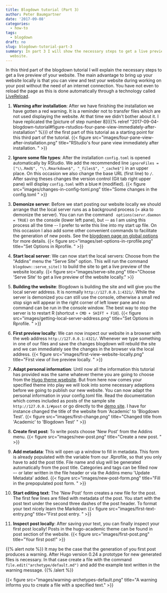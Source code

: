 ```yaml
---
title: Blogdown tutorial (Part 3)
author: Peter Baumgartner
date: '2017-09-08'
categories:
  - how-to
tags:
  - blogdown
draft: no
slug: blogdown-tutorial-part-3
summary: In part 3 I will show the necessary steps to get a live preview of the
  website.
---
```


In this third part of the blogdown tutorial I will explain the necessary steps to get a live preview of your website. The main advantage to bring up your website locally is that you can view and test your website during working on your post without the need of an internet connection. You have not even  to reload the page as this is done automatically through a technology called [LiveReload](http://livereload.com/).



1. **Warning after installation**: After we have finishing the installation we have gotten a red warning. It is a reminder not to transfer files which are not used displaying the website. At that time we didn't bother about it. I have replicated the [picture of step number 8]({{% relref "2017-09-04-blogdown-tutorial#figure-rstudios-four-pane-view-immediately-after-installation" %}}) of the first part of this tutorial as a starting point for this third part of the tutorial. {{< figure src="images/four-pane-view-after-installation.png" title="RStudio's four pane view immediately after installation. " >}}

2. **Ignore some file types**: After the installation `config.toml` is opened automatically by RStudio. We add the recommended line `ignoreFiles = ["\\.Rmd$", "\\.Rmarkdown$", "_files$", "_cache$"]` in an upper place. On this occasion we also change the base URL (first line) to `/`. After saving theses changes the version control (Git tab right upper pane) will display `config.toml` with a blue `M` (modified). {{< figure src="images/changes-in-config-toml.png" title="Some changes in the config.toml " >}}

3. **Demonize server**: Before we start posting our website locally we should arrange that the local server runs as a background process (= aka to demonize the server). You can run the command `
options(servr.daemon = TRUE)` on the console (lower left pane), but -- as I am using this process all the time -- I prefer to write this line into my start up file. On this occasion I also add some other convenient commands to facilitate the generation of new posts. See the [blogdown page on global options](https://bookdown.org/yihui/blogdown/global-options.html) for more details.  {{< figure src="images/set-options-in-rprofile.png" title="Set Options in Rprofile. " >}}

4. **Start local server**: We can now start the local servers: Choose from the "Addins" menu the "Serve Site" option. This will run the command `blogdown::serve_site()` to build the site to get a live preview of the website locally.  {{< figure src="images/serve-site.png" title="Choose 'Serve Site' to get a live preview of the website locally." >}}

5. **Building the website**: Blogdown is building the site and will give you the local server address. It is normally `http://127.0.0.1:4321/`. While the server is demonized you can still use the console, otherwise a small red stop sign will appear in the right corner of left lower pane and no command can be run in the console window. The best way to stop the server is to restart R (shortcut = `CMD + SHIFT + F10`). {{< figure src="images/getting-local-server-address.png" title="Set Options in Rprofile. " >}}

6. **First preview locally**: We can now inspect our website in a browser with the web address `http://127.0.0.1:4321/`. Whenever we type something in one of our files and save the changes blogdown will rebuild the site and we can immediately see the changes in the browser via the local address. {{< figure src="images/first-view-website-locally.png" title="First view of live preview locally. " >}} 

7. **Adapt personal information**: Until now all the information this tutorial has provided was the same whatever theme you are going to choose from the [Hugo theme wsebsite](https://themes.gohugo.io/). But from here now comes your specified theme into play we will look into some necessary adaptions before we going to publish our new website. You can now adapt the personal information in your config.toml file. Read the documentation which comes included as posts of the sample site `http://127.0.0.1/#post` or go directly to the [demo site](https://sourcethemes.com/academic/). I have for instance changed the title of the website from 'Academic' to 'Blogdown Test'. {{< figure src="images/first-change.png" title="Changed title from 'Academic' to 'Blogdown Test' " >}}

8. **Create first post**: To write posts choose 'New Post' from the Addins menu. {{< figure src="images/new-post.png" title="Create a new post. " >}} 

9. **Add metadata**: This will open up a window to fill in metadata. This form is already populated with the variable from our .Rprofile, so that you only have to add the post title. File name and slug will be generated automatically from the post title. Categories and tags can be filled now –- or later written in the file header or via the Addins menu 'Update Metadata' added. {{< figure src="images/new-post-form.png" title="Fill in the prepopulated post form. " >}}

10. **Start editing text**: The 'New Post' form creates a new file for the post. The first few lines are filled with metadata of the post. You start with the post text under the second three dashes of the post header. To format your text nicely learn the Markdown  {{< figure src="images/first-text-entry.png" title="First post entry. " >}}

11. **Inspect post locally**: After saving your text, you can finally inspect your first post locally! Posts in the hugo-academic theme can be found in post section of the website. {{< figure src="images/first-post.png" title="Your first post!" >}}


{{% alert note %}}
It may be the case that the generation of you first post produces a warning. After Hugo version 0.24 a prototype for new generated files is necessary. In that case create a file with the command `file.edit("archetype/default.md")` and add the example text written in the warning message.
{{% /alert %}}

{{< figure src="images/warning-archetypes-default.png" title="A warning informs you to create a file with a specified text." >}}






<span class='Z3988' title='url_ver=Z39.88-2004&amp;ctx_ver=Z39.88-2004&amp;rfr_id=info%3Asid%2Fzotero.org%3A2&amp;rft_val_fmt=info%3Aofi%2Ffmt%3Akev%3Amtx%3Adc&amp;rft.type=blogPost&amp;rft.title=Blogdown%20tutorial%20(Part%203)%20::%20Open%20Science%20Education&amp;rft.source=Blogdown%20tutorial%20(Part%203)&amp;rft.rights=CC%20BY-SA%204.0&amp;rft.description=In%20part%203%20I%20will%20show%20the%20necessary%20steps%20to%20get%20a%20live%20preview%20of%20the%20website.&amp;rft.identifier=https%3A%2F%2Fnotes.peter-baumgartner.net%2Ftutorial%2Fblogdown-tutorial-part-3&amp;rft.aufirst=Peter&amp;rft.aulast=Baumgartner&amp;rft.au=Peter%20Baumgartner&amp;rft.date=&amp;rft.language=en'></span>

